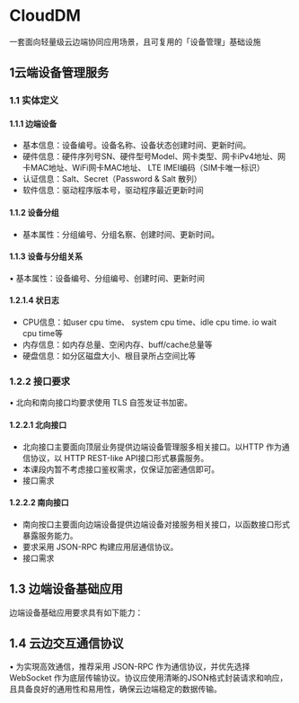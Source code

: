 # CloudDM
一套面向轻量级云边端协同应用场景，且可复用的「设备管理」基础设施

## 1云端设备管理服务

### 1.1 实体定义

#### 1.1.1 边端设备

- ﻿基本信息：设备编号。设备名称、设备状态创建时间、更新时间。
- ﻿硬件信息：硬件序列号SN、硬件型号Model、网卡类型、网卡iPv4地址、网卡MAC地址、WiFi网卡MAC地址、
   LTE IMEI编码（SIM卡唯一标识）
- ﻿认证信息：Salt、Secret（Password & Salt 散列）
- ﻿软件信息：驱动程序版本号，驱动程序最近更新时间

#### 1.1.2 设备分组

- ﻿﻿基本属性：分组编号、分组名察、创建时间、更新时间。

#### 1.1.3 设备与分组关系

• 基本属性：设备编号、分组编号、创建时间、更新时间

#### 1.2.1.4 状日志

- ﻿CPU信息：如user cpu time、 system cpu time、idle cpu time. io wait cpu time等
- ﻿内存信息：如内存总量、空闲内存、buff/cache总量等
- ﻿硬盘信息：如分区磁盘大小、根目录所占空间比等

### 1.2.2 接口要求

• 北向和南向接口均要求使用 TLS 自签发证书加密。


#### 1.2.2.1 北向接口

- ﻿﻿北向接口主要面向顶层业务提供边端设备管理服多相关接口。以HTTP 作为通信协议，以 HTTP REST-Iike API接口形式暴露服务。
- ﻿﻿本课段内暂不考虑接口鉴权需求，仅保证加密通信即可。
- ﻿﻿接口需求

#### 1.2.2.2 南向接口

- ﻿南向按口主要面向边端设备提供边端设备对接服务相关接口，以函数接口形式暴露服务能力。
- ﻿要求采用 JSON-RPC 构建应用层通信协议。
- ﻿接口需求

## 1.3 边端设备基础应用

边端设备基础应用要求具有如下能力：

## 1.4 云边交互通信协议

• 为实現高效通信，推荐采用 JSON-RPC 作为通信协议，并优先选择 WebSocket 作为底层传输协议。协议应使用清晰的JSON格式封装请求和响应，且具备良好的通用性和易用性，确保云边端稳定的数据传输。
